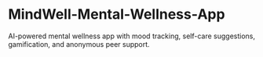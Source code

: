 # MindWell-Mental-Wellness-App
AI-powered mental wellness app with mood tracking, self-care suggestions, gamification, and anonymous peer support.
